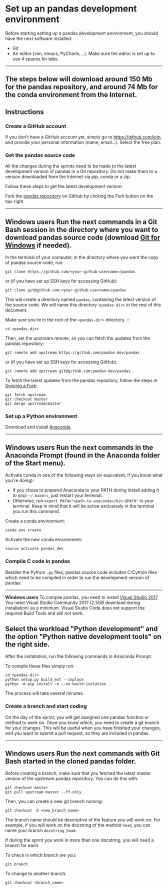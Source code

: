 # Set up an pandas development environment

Before starting setting up a pandas development environment, you should have
the next software installed:

-   Git
-   An editor (vim, emacs, PyCharm,...). Make sure the editor is set up
    to use 4 spaces for tabs.

---
The steps below will download around 150 Mb for the pandas
repository, and around 74 Mb for the conda environment from the Internet.
---

## Instructions

### Create a GitHub account

If you don't have a GitHub account yet, simply go to https://github.com/join,
and provide your personal information (name, email...). Select the free plan.

### Get the pandas source code

All the changes during the sprints need to be made to the latest
development version of pandas in a Git repository. Do not make them to a
version downloaded from the Internet via pip, conda or a zip.

Follow these steps to get the latest development version:

Fork the [pandas repository](https://github.com/pandas-dev/pandas) on
GitHub by clicking the _Fork_ button on the top-right

---
**Windows users**
Run the next commands in a Git Bash session
in the directory where you want to download pandas source code (download
[Git for Windows](https://gitforwindows.org/) if needed).
---

In the terminal of your computer, in the directory where you want the
copy of pandas source code, run:

    git clone https://github.com/<your-github-username>/pandas

or (if you have set up SSH keys for accessing GitHub):

    git clone git@github.com:<your-github-username>/pandas

This will create a directory named `pandas`, containing the latest
version of the source code. We will name this directory `<pandas-dir>`
in the rest of this document.

Make sure you're in the root of the `<pandas-dir>` directory. ::

    cd <pandas-dir>

Then, set the upstream remote, so you can fetch the updates from the
pandas repository:

    git remote add upstream https://github.com/pandas-dev/pandas

or (if you have set up SSH keys for accessing GitHub):

    git remote add upstream git@github.com:pandas-dev/pandas

To fetch the latest updates from the pandas repository, follow the steps
in [Syncing a Fork](https://help.github.com/articles/syncing-a-fork/):

    git fetch upstream
    git checkout master
    git merge upstream/master

### Set up a Python environment

Download and install [Anaconda](https://www.anaconda.com/download/).

---
**Windows users**
Run the next commands in the Anaconda Prompt (found in the Anaconda
folder of the Start menu).
---

Activate conda in one of the following ways (or equivalent, if you know what you're doing):

- If you chose to prepend Anaconda to your PATH during install adding it to
  your ``~/.bashrc``, just restart your terminal.
- Otherwise, run ``export PATH="<path-to-anaconda>/bin:$PATH"`` in your
  terminal. Keep in mind that it will be active exclusively in the terminal
  you run this command.

Create a conda environment:

    conda env create

Activate the new conda environment:

    source activate pandas_dev

### Compile C code in pandas

Besides the Python `.py` files, pandas source code includes C/Cython files
which need to be compiled in order to run the development version of pandas.

---
**Windows users**
To compile pandas, you need to install [Visual Studio 2017](https://www.visualstudio.com/).
You need Visual Studio Community 2017 (2.5GB download during installation) as a minimum. Visual Studio Code
does not support the required Build Tools and will not work.

Select the workload "Python development" and the option "Python native
development tools" on the right side.
---

After the installation, run the following commands in Anaconda Prompt.

To compile these files simply run:

    cd <pandas-dir>
    python setup.py build_ext --inplace
    python -m pip install -e --no-build-isolation .

The process will take several minutes.

### Create a branch and start coding

On the day of the sprint, you will get assigned one pandas function or
method to work on. Once you know which, you need to create a git branch
for your changes. This will be useful when you have finished your
changes, and you want to submit a pull request, so they are included in
pandas.

---
**Windows users**
Run the next commands with Git Bash started in the cloned pandas folder.
---

Before creating a branch, make sure that you fetched the latest master
version of the upstream pandas repository. You can do this with:

    git checkout master
    git pull upstream master --ff-only

Then, you can create a new git branch running:

    git checkout -b <new_branch_name>

The branch name should be descriptive of the feature you will work on.
For example, if you will work on the docstring of the method `head`, you
can name your branch `docstring_head`.

If during the sprint you work in more than one docstring, you will need
a branch for each.

To check in which branch are you:

    git branch

To change to another branch:

    git checkout <branch_name>
